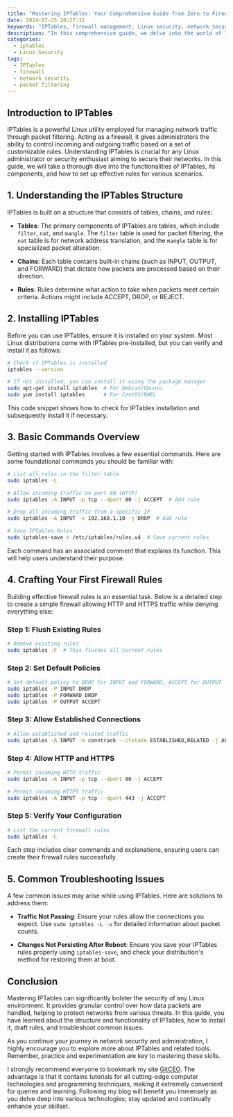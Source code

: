 ```yaml
---
title: "Mastering IPTables: Your Comprehensive Guide from Zero to Firewall Hero"
date: 2024-07-25 20:27:12
keywords: "IPTables, firewall management, Linux security, network security, packet filtering, configuration guide"
description: "In this comprehensive guide, we delve into the world of IPTables, a powerful utility for network traffic management in Linux. This article is designed to take you from a beginner level to confident mastery of IPTables. We will explore its components, usage, and practical applications in creating effective firewall rules. Whether you are looking to protect your home network or manage server security, understanding IPTables will empower you to control traffic better and enhance your Linux security practices. Detailed step-by-step instructions are provided to ensure clarity, supported by code examples and explanations. By the end of this guide, you will be equipped with the knowledge to configure IPTables confidently, troubleshoot common issues, and build a secure network environment. Get ready to transform from a novice to a firewall hero!"
categories:
  - iptables
  - Linux Security
tags:
  - IPTables
  - firewall
  - network security
  - packet filtering
---
```


## Introduction to IPTables

IPTables is a powerful Linux utility employed for managing network traffic through packet filtering. Acting as a firewall, it gives administrators the ability to control incoming and outgoing traffic based on a set of customizable rules. Understanding IPTables is crucial for any Linux administrator or security enthusiast aiming to secure their networks. In this guide, we will take a thorough dive into the functionalities of IPTables, its components, and how to set up effective rules for various scenarios.

<!-- more -->

## 1. Understanding the IPTables Structure

IPTables is built on a structure that consists of tables, chains, and rules:

- **Tables**: The primary components of IPTables are tables, which include `filter`, `nat`, and `mangle`. The `filter` table is used for packet filtering, the `nat` table is for network address translation, and the `mangle` table is for specialized packet alteration.
  
- **Chains**: Each table contains built-in chains (such as INPUT, OUTPUT, and FORWARD) that dictate how packets are processed based on their direction.
  
- **Rules**: Rules determine what action to take when packets meet certain criteria. Actions might include ACCEPT, DROP, or REJECT.

## 2. Installing IPTables

Before you can use IPTables, ensure it is installed on your system. Most Linux distributions come with IPTables pre-installed, but you can verify and install it as follows:

```bash
# Check if IPTables is installed
iptables --version

# If not installed, you can install it using the package manager
sudo apt-get install iptables  # For Debian/Ubuntu
sudo yum install iptables      # For CentOS/RHEL
```

This code snippet shows how to check for IPTables installation and subsequently install it if necessary.

## 3. Basic Commands Overview

Getting started with IPTables involves a few essential commands. Here are some foundational commands you should be familiar with:

```bash
# List all rules in the filter table
sudo iptables -L

# Allow incoming traffic on port 80 (HTTP)
sudo iptables -A INPUT -p tcp --dport 80 -j ACCEPT  # Add rule

# Drop all incoming traffic from a specific IP
sudo iptables -A INPUT -s 192.168.1.10 -j DROP  # Add rule

# Save IPTables Rules
sudo iptables-save > /etc/iptables/rules.v4  # Save current rules
```

Each command has an associated comment that explains its function. This will help users understand their purpose.

## 4. Crafting Your First Firewall Rules

Building effective firewall rules is an essential task. Below is a detailed step to create a simple firewall allowing HTTP and HTTPS traffic while denying everything else:

### Step 1: Flush Existing Rules
```bash
# Remove existing rules
sudo iptables -F  # This flushes all current rules
```

### Step 2: Set Default Policies
```bash
# Set default policy to DROP for INPUT and FORWARD, ACCEPT for OUTPUT
sudo iptables -P INPUT DROP
sudo iptables -P FORWARD DROP
sudo iptables -P OUTPUT ACCEPT
```

### Step 3: Allow Established Connections
```bash
# Allow established and related traffic
sudo iptables -A INPUT -m conntrack --ctstate ESTABLISHED,RELATED -j ACCEPT
```

### Step 4: Allow HTTP and HTTPS
```bash
# Permit incoming HTTP traffic
sudo iptables -A INPUT -p tcp --dport 80 -j ACCEPT

# Permit incoming HTTPS traffic
sudo iptables -A INPUT -p tcp --dport 443 -j ACCEPT
```

### Step 5: Verify Your Configuration
```bash
# List the current firewall rules
sudo iptables -L
```

Each step includes clear commands and explanations, ensuring users can create their firewall rules successfully.

## 5. Common Troubleshooting Issues

A few common issues may arise while using IPTables. Here are solutions to address them:

- **Traffic Not Passing**: Ensure your rules allow the connections you expect. Use `sudo iptables -L -v` for detailed information about packet counts.
  
- **Changes Not Persisting After Reboot**: Ensure you save your IPTables rules properly using `iptables-save`, and check your distribution's method for restoring them at boot.

## Conclusion 

Mastering IPTables can significantly bolster the security of any Linux environment. It provides granular control over how data packets are handled, helping to protect networks from various threats. In this guide, you have learned about the structure and functionality of IPTables, how to install it, draft rules, and troubleshoot common issues.

As you continue your journey in network security and administration, I highly encourage you to explore more about IPTables and related tools. Remember, practice and experimentation are key to mastering these skills.

I strongly recommend everyone to bookmark my site [GitCEO](https://gitceo.com). The advantage is that it contains tutorials for all cutting-edge computer technologies and programming techniques, making it extremely convenient for queries and learning. Following my blog will benefit you immensely as you delve deep into various technologies; stay updated and continually enhance your skillset.